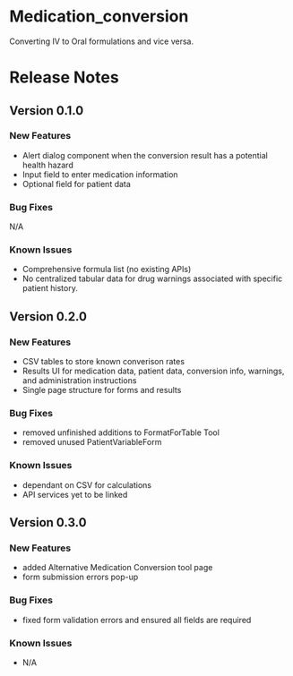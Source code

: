 # Medication_conversion
Converting IV to Oral formulations and vice versa.

# Release Notes

## Version 0.1.0

### New Features
- Alert dialog component when the conversion result has a potential health hazard
- Input field to enter medication information
- Optional field for patient data
  
### Bug Fixes
N/A

### Known Issues
- Comprehensive formula list (no existing APIs)
- No centralized tabular data for drug warnings associated with specific patient history.

## Version 0.2.0

### New Features
- CSV tables to store known converison rates
- Results UI for medication data, patient data, conversion info, warnings, and administration instructions
- Single page structure for forms and results
  
### Bug Fixes
- removed unfinished additions to FormatForTable Tool
- removed unused PatientVariableForm

### Known Issues
- dependant on CSV for calculations
- API services yet to be linked

## Version 0.3.0

### New Features
- added Alternative Medication Conversion tool page
- form submission errors pop-up

  
### Bug Fixes
- fixed form validation errors and ensured all fields are required

### Known Issues
- N/A
